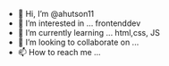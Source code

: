 - 👋 Hi, I’m @ahutson11
- 👀 I’m interested in ... frontenddev 
- 🌱 I’m currently learning ... html,css, JS
- 💞️ I’m looking to collaborate on ...
- 📫 How to reach me ...

<!---
ahutson11/ahutson11 is a ✨ special ✨ repository because its `README.md` (this file) appears on your GitHub profile.
You can click the Preview link to take a look at your changes.
--->
